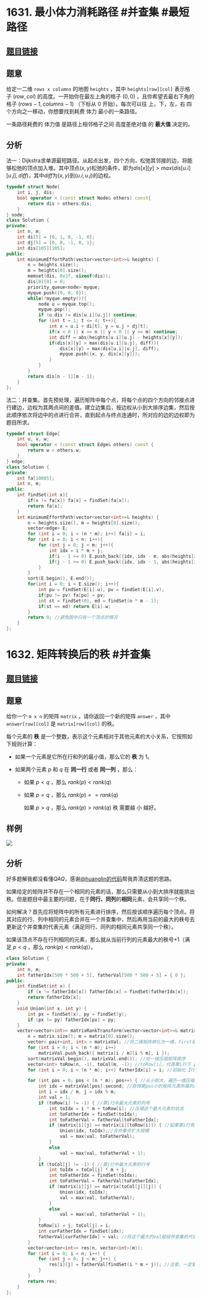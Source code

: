 # 1631. 最小体力消耗路径 #并查集 #最短路径

## [题目链接](https://leetcode-cn.com/problems/path-with-minimum-effort/)

## 题意

给定一二维 `rows x columns` 的地图 `heights` ，其中 `heights[row][col]` 表示格子 $(row, col)$ 的高度。一开始你在最左上角的格子 $(0, 0)$ ，且你希望去最右下角的格子 $(rows-1, columns-1)$ （下标从 0 开始）。每次可以往 上，下，左，右 四个方向之一移动，你想要找到耗费 体力 最小的一条路径。

一条路径耗费的 体力值 是路径上相邻格子之间 高度差绝对值 的 **最大值** 决定的。

## 分析

法一：Dijkstra求单源最短路径。从起点出发，四个方向，松弛其邻接的边，将能够松弛的顶点加入堆。其中顶点$(x,y)$松弛的条件，即为$dis[x][y] > max(dis[u.i][u.j], diff)$，其中$diff$为$(x,y)$到$(u.i,u.j)$的边权。

```c++
typedef struct Node{
    int i, j, dis;
    bool operator < (const struct Node& others) const{
        return dis > others.dis;
    }
} node;
class Solution {
private:
    int n, m;
    int di[5] = {0, 1, 0, -1, 0};
    int dj[5] = {0, 0, -1, 0, 1};
    int dis[105][105];
public:
    int minimumEffortPath(vector<vector<int>>& heights) {
        n = heights.size();
        m = heights[0].size();
        memset(dis, 0x3f, sizeof(dis));
        dis[0][0] = 0;
        priority_queue<node> myque;
        myque.push({0, 0, 0});
        while(!myque.empty()){
            node u = myque.top();
            myque.pop();
            if (u.dis != dis[u.i][u.j]) continue;
            for (int t = 1; t <= 4; t++){
                int x = u.i + di[t], y = u.j + dj[t];
                if(x < 0 || x >= n || y < 0 || y >= m) continue;
                int diff = abs(heights[u.i][u.j] - heights[x][y]);
                if(dis[x][y] > max(dis[u.i][u.j], diff)){
                    dis[x][y] = max(dis[u.i][u.j], diff);
                    myque.push({x, y, dis[x][y]});
                }
            }
        }
        return dis[n - 1][m - 1];
    }
};
```

法二：并查集。首先预处理，遍历矩阵中每个点，将每个点的四个方向的邻接点进行建边，边权为其两点间的差值。建立边集后，按边权从小到大排序边集，然后按此顺序依次将边中的点进行合并，直到起点与终点连通时，所对应的边的边权即为题目所求。

```c++
typedef struct Edge{
    int u, v, w;
    bool operator < (const struct Edge& others) const {
        return w < others.w;
    }
} edge;
class Solution {
private:
    int fa[10005];
    int n, m;
public:
    int findSet(int x){
        if(x != fa[x]) fa[x] = findSet(fa[x]);
        return fa[x];
    }
    int minimumEffortPath(vector<vector<int>>& heights) {
        n = heights.size(), m = heights[0].size();
        vector<edge> E;
        for (int i = 0; i < (n * m); i++) fa[i] = i;
        for (int i = 0; i < n; i++){
            for (int j = 0; j < m; j++){
                int idx = i * m + j;
                if(i - 1 >= 0) E.push_back({idx, idx - m, abs(heights[i][j] - heights[i - 1][j])});
                if(j - 1 >= 0) E.push_back({idx, idx - 1, abs(heights[i][j] - heights[i][j - 1])});
            }
        }
        sort(E.begin(), E.end());
        for(int i = 0; i < E.size(); i++){
            int pu = findSet(E[i].u), pv = findSet(E[i].v);
            if(pu != pv) fa[pu] = pv;
            int st = findSet(0), ed = findSet(n * m - 1);
            if(st == ed) return E[i].w;
        }
        return 0; //避免图中只有一个顶点的情况
    }
};
```

# 1632. 矩阵转换后的秩 #并查集

## [题目链接](https://leetcode-cn.com/problems/rank-transform-of-a-matrix/)

## 题意

给你一个 `m x n` 的矩阵 `matrix` ，请你返回一个新的矩阵 `answer` ，其中 `answer[row][col]` 是 `matrix[row][col]` 的秩。

每个元素的 **秩** 是一个整数，表示这个元素相对于其他元素的大小关系，它按照如下规则计算：

+ 如果一个元素是它所在行和列的最小值，那么它的 **秩** 为 $1$。

+ 如果两个元素 $p$ 和 $q$ 在 **同一行** 或者 **同一列** ，那么：

  + 如果 $p < q$ ，那么 $rank(p) < rank(q)$

  + 如果 $p = q$ ，那么 $rank(p) == rank(q)$

    如果 $p > q$ ，那么 $rank(p) > rank(q)$ 秩 需要越 小 越好。

## 样例

<img src="https://gitee.com/j__strawhat/MyImages/raw/master/20201104092348.png"/>

## 分析

好多题解我都没看懂$QAQ$，感谢[@huanglin的代码](https://leetcode-cn.com/problems/rank-transform-of-a-matrix/solution/javadai-ma-de-pai-xu-bing-cha-ji-tong-su-yi-dong-b/)帮我弄清这题的思路。

如果给定的矩阵并不存在一个相同的元素的话，那么只需要从小到大排序就能排出秩。但是题目中最主要的问题，在于**同行、同列**的**相同**元素，会共享同一个秩。

如何解决？首先应将矩阵中的所有元素进行排序，然后按该顺序遍历每个顶点。将其对应的行、列中相同的元素合并在一个并查集中，然后再用当前的最大的秩号去更新这个并查集的代表元素（满足同行、同列的相同元素共享同一个秩）。

如果该顶点不存在行列相同的元素，那么就从当前行列的元素最大的秩号$+1$（满足 $p < q$ ，那么 $rank(p) < rank(q)$）。

```c++
class Solution {
private:
    int n, m;
    int fatherIdx[500 * 500 + 5], fatherVal[500 * 500 + 5] = { 0 };
public:
    int findSet(int x) {
        if (x != fatherIdx[x]) fatherIdx[x] = findSet(fatherIdx[x]);
        return fatherIdx[x];
    }
    void Union(int x, int y) {
        int px = findSet(x), py = findSet(y);
        if (px != py) fatherIdx[px] = py;
    }
    vector<vector<int>> matrixRankTransform(vector<vector<int>>& matrix) {
        n = matrix.size(); m = matrix[0].size();
        vector< pair<int, int> > matrixVal; //将二维矩阵转化为一维，first值存原矩阵值，second值存其i*m+j编号
        for (int i = 0; i < (n * m); i++)
            matrixVal.push_back({ matrix[i / m][i % m], i });
        sort(matrixVal.begin(), matrixVal.end()); //对一维压缩矩阵排序
        vector<int> toRow(n, -1), toCol(m, -1); //toRow[i]，代表第i行下【已知的】最大元素的列号；toCol反之
        for (int i = 0; i < (n * m); i++) fatherIdx[i] = i; //初始化【行列并查集】（也就说，行列相同的元素连在一起）

        for (int pos = 0; pos < (n * m); pos++) { //从小到大，遍历一维压缩矩阵
            int idx = matrixVal[pos].second; //获得第pos小的矩阵元素所属的原压缩位置
            int i = idx / m, j = idx % m;
            int val = 1;
            if (toRow[i] != -1) { //第i行中最大元素的列号
                int toIdx = i * m + toRow[i]; //压缩这个最大元素的状态
                int toFatherIdx = findSet(toIdx);
                int toFatherVal = fatherVal[toFatherIdx];
                if (matrix[i][j] == matrix[i][toRow[i]]) { //如果第i行有两个相同的值，
                    Union(idx, toIdx);//合并集合扩大规模
                    val = max(val, toFatherVal);
                }
                else
                    val = max(val, toFatherVal + 1);
            }
            if (toCol[j] != -1) { //第j行中最大元素的行号
                int toIdx = toCol[j] * m + j;
                int toFatherIdx = findSet(toIdx);
                int toFatherVal = fatherVal[toFatherIdx];
                if (matrix[i][j] == matrix[toCol[j]][j]) {
                    Union(idx, toIdx);
                    val = max(val, toFatherVal);
                }
                else
                    val = max(val, toFatherVal + 1);
            }
            toRow[i] = j; toCol[j] = i;
            int curFatherIdx = findSet(idx);
            fatherVal[curFatherIdx] = val; //将这个最大的val赋给并查集的代表元素
        }
        vector<vector<int>> res(n, vector<int>(m));
        for (int i = 0; i < n; i++) {
            for (int j = 0; j < m; j++) {
                res[i][j] = fatherVal[findSet(i * m + j)]; //注意，一定要先找到并查集的代表元素
            }
        }
        return res;
    }
};
```

